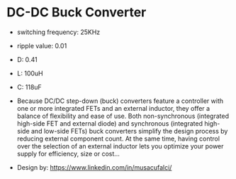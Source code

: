 # DC-DC Buck Converter

- switching frequency: 25KHz 
- ripple value: 0.01 
- D: 0.41 
- L: 100uH 
- C: 118uF

- Because DC/DC step-down (buck) converters feature a controller with one or more integrated FETs and an external inductor, they offer a balance of flexibility and ease of use. Both non-synchronous (integrated high-side FET and external diode) and synchronous (integrated high-side and low-side FETs) buck converters simplify the design process by reducing external component count. At the same time, having control over the selection of an external inductor lets you optimize your power supply for efficiency, size or cost...

- Design by: https://www.linkedin.com/in/musacufalci/

